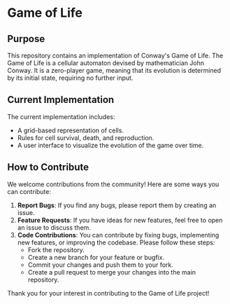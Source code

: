 # Game of Life

## Purpose
This repository contains an implementation of Conway's Game of Life. The Game of Life is a cellular automaton devised by mathematician John Conway. It is a zero-player game, meaning that its evolution is determined by its initial state, requiring no further input.

## Current Implementation
The current implementation includes:
- A grid-based representation of cells.
- Rules for cell survival, death, and reproduction.
- A user interface to visualize the evolution of the game over time.

## How to Contribute
We welcome contributions from the community! Here are some ways you can contribute:
1. **Report Bugs**: If you find any bugs, please report them by creating an issue.
2. **Feature Requests**: If you have ideas for new features, feel free to open an issue to discuss them.
3. **Code Contributions**: You can contribute by fixing bugs, implementing new features, or improving the codebase. Please follow these steps:
   - Fork the repository.
   - Create a new branch for your feature or bugfix.
   - Commit your changes and push them to your fork.
   - Create a pull request to merge your changes into the main repository.

Thank you for your interest in contributing to the Game of Life project!
